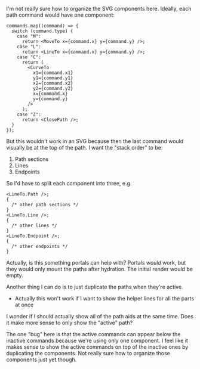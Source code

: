 I'm not really sure how to organize the SVG components here. Ideally, each path command would have one component:

```tsx
commands.map((command) => {
  switch (command.type) {
    case "M":
      return <MoveTo x={command.x} y={command.y} />;
    case "L":
      return <LineTo x={command.x} y={command.y} />;
    case "C":
      return (
        <CurveTo
          x1={command.x1}
          y1={command.y1}
          x2={command.x2}
          y2={command.y2}
          x={command.x}
          y={command.y}
        />
      );
    case "Z":
      return <ClosePath />;
  }
});
```

But this wouldn't work in an SVG because then the last command would visually be at the top of the path. I want the "stack order" to be:

1. Path sections
2. Lines
3. Endpoints

So I'd have to split each component into three, e.g.

```tsx
<LineTo.Path />;
{
  /* other path sections */
}
<LineTo.Line />;
{
  /* other lines */
}
<LineTo.Endpoint />;
{
  /* other endpoints */
}
```

Actually, is this something portals can help with? Portals _would_ work, but they would only mount the paths after hydration. The initial render would be empty.

Another thing I can do is to just duplicate the paths when they're active.

- Actually this won't work if I want to show the helper lines for all the parts at once

I wonder if I should actually show all of the path aids at the same time. Does it make more sense to only show the "active" path?

The one "bug" here is that the active commands can appear below the inactive commands because we're using only one component. I feel like it makes sense to show the active commands on top of the inactive ones by duplicating the components. Not really sure how to organize those components just yet though.

